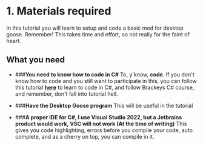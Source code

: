 # 1. Materials required

In this tutorial you will learn to setup and code a basic mod for desktop goose.
Remember! This takes time and effort, so not really for the faint of heart.

## What you need

* ###**You need to know how to code in C#** 
To, y'know, **code**. If you don't know how to code and you still want to participate in this, you can follow this tutorial [**here**](https://www.youtube.com/watch?v=N775KsWQVkw&list=PLPV2KyIb3jR4CtEelGPsmPzlvP7ISPYzR) to learn to code in C#, and follow Brackeys C# course, and remember, don't fall into tutorial hell.




* ###**Have the Desktop Goose program** 
This will be useful in the tutorial

* ###**A proper IDE for C#, I use Visual Studio 2022, but a Jetbrains product would work, VSC will not work (At the time of writing)** 
This gives you code highlighting, errors before you compile your code, auto complete, and as a cherry on top, you can compile in it.